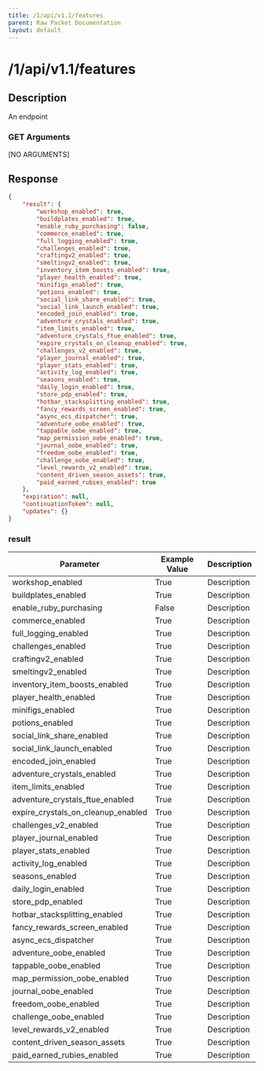 ```yaml
---
title: /1/api/v1.1/features
parent: Raw Packet Documentation
layout: default
---
```


# /1/api/v1.1/features

## Description
An endpoint

### GET Arguments

[NO ARGUMENTS]


## Response
~~~json
{
    "result": {
        "workshop_enabled": true,
        "buildplates_enabled": true,
        "enable_ruby_purchasing": false,
        "commerce_enabled": true,
        "full_logging_enabled": true,
        "challenges_enabled": true,
        "craftingv2_enabled": true,
        "smeltingv2_enabled": true,
        "inventory_item_boosts_enabled": true,
        "player_health_enabled": true,
        "minifigs_enabled": true,
        "potions_enabled": true,
        "social_link_share_enabled": true,
        "social_link_launch_enabled": true,
        "encoded_join_enabled": true,
        "adventure_crystals_enabled": true,
        "item_limits_enabled": true,
        "adventure_crystals_ftue_enabled": true,
        "expire_crystals_on_cleanup_enabled": true,
        "challenges_v2_enabled": true,
        "player_journal_enabled": true,
        "player_stats_enabled": true,
        "activity_log_enabled": true,
        "seasons_enabled": true,
        "daily_login_enabled": true,
        "store_pdp_enabled": true,
        "hotbar_stacksplitting_enabled": true,
        "fancy_rewards_screen_enabled": true,
        "async_ecs_dispatcher": true,
        "adventure_oobe_enabled": true,
        "tappable_oobe_enabled": true,
        "map_permission_oobe_enabled": true,
        "journal_oobe_enabled": true,
        "freedom_oobe_enabled": true,
        "challenge_oobe_enabled": true,
        "level_rewards_v2_enabled": true,
        "content_driven_season_assets": true,
        "paid_earned_rubies_enabled": true
    },
    "expiration": null,
    "continuationTokem": null,
    "updates": {}
}
~~~

### result

| Parameter                          | Example Value | Description |
|------------------------------------|---------------|-------------|
| workshop_enabled                   | True          | Description |
| buildplates_enabled                | True          | Description |
| enable_ruby_purchasing             | False         | Description |
| commerce_enabled                   | True          | Description |
| full_logging_enabled               | True          | Description |
| challenges_enabled                 | True          | Description |
| craftingv2_enabled                 | True          | Description |
| smeltingv2_enabled                 | True          | Description |
| inventory_item_boosts_enabled      | True          | Description |
| player_health_enabled              | True          | Description |
| minifigs_enabled                   | True          | Description |
| potions_enabled                    | True          | Description |
| social_link_share_enabled          | True          | Description |
| social_link_launch_enabled         | True          | Description |
| encoded_join_enabled               | True          | Description |
| adventure_crystals_enabled         | True          | Description |
| item_limits_enabled                | True          | Description |
| adventure_crystals_ftue_enabled    | True          | Description |
| expire_crystals_on_cleanup_enabled | True          | Description |
| challenges_v2_enabled              | True          | Description |
| player_journal_enabled             | True          | Description |
| player_stats_enabled               | True          | Description |
| activity_log_enabled               | True          | Description |
| seasons_enabled                    | True          | Description |
| daily_login_enabled                | True          | Description |
| store_pdp_enabled                  | True          | Description |
| hotbar_stacksplitting_enabled      | True          | Description |
| fancy_rewards_screen_enabled       | True          | Description |
| async_ecs_dispatcher               | True          | Description |
| adventure_oobe_enabled             | True          | Description |
| tappable_oobe_enabled              | True          | Description |
| map_permission_oobe_enabled        | True          | Description |
| journal_oobe_enabled               | True          | Description |
| freedom_oobe_enabled               | True          | Description |
| challenge_oobe_enabled             | True          | Description |
| level_rewards_v2_enabled           | True          | Description |
| content_driven_season_assets       | True          | Description |
| paid_earned_rubies_enabled         | True          | Description |
